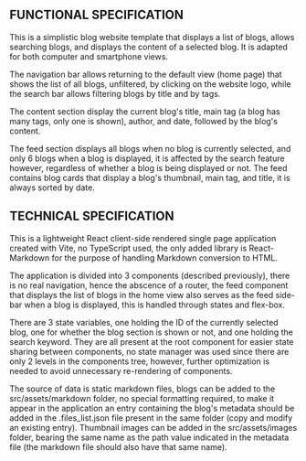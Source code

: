 ## FUNCTIONAL SPECIFICATION

This is a simplistic blog website template that displays a list of blogs, allows searching blogs, and displays the content of a selected blog. It is adapted for both computer and smartphone views.

The navigation bar allows returning to the default view (home page) that shows the list of all blogs, unfiltered, by clicking on the website logo, while the search bar allows filtering blogs by title and by tags.

The content section display the current blog's title, main tag (a blog has many tags, only one is shown), author, and date, followed by the blog's content.

The feed section displays all blogs when no blog is currently selected, and only 6 blogs when a blog is displayed, it is affected by the search feature however, regardless of whether a blog is being displayed or not. The feed contains blog cards that display a blog's thumbnail, main tag, and title, it is always sorted by date.

## TECHNICAL SPECIFICATION

This is a lightweight React client-side rendered single page application created with Vite, no TypeScript used, the only added library is React-Markdown for the purpose of handling Markdown conversion to HTML.

The application is divided into 3 components (described previously), there is no real navigation, hence the abscence of a router, the feed component that displays the list of blogs in the home view also serves as the feed side-bar when a blog is displayed, this is handled through states and flex-box.

There are 3 state variables, one holding the ID of the currently selected blog, one for whether the blog section is shown or not, and one holding the search keyword. They are all present at the root component for easier state sharing between components, no state manager was used since there are only 2 levels in the components tree, however, further optimization is needed to avoid unnecessary re-rendering of components.

The source of data is static markdown files, blogs can be added to the src/assets/markdown folder, no special formatting required, to make it appear in the application an entry containing the blog's metadata should be added in the .files_list.json file present in the same folder (copy and modify an existing entry). Thumbnail images can be added in the src/assets/images folder, bearing the same name as the path value indicated in the metadata file (the markdown file should also have that same name).
